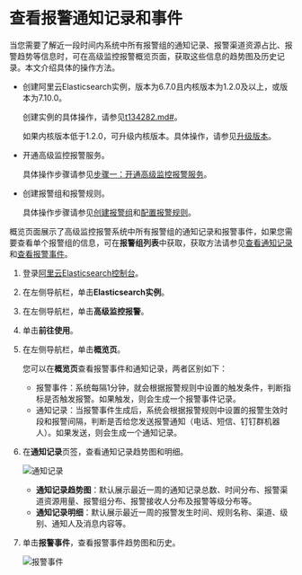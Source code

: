 # 查看报警通知记录和事件

当您需要了解近一段时间内系统中所有报警组的通知记录、报警渠道资源占比、报警趋势等信息时，可在高级监控报警概览页面，获取这些信息的趋势图及历史记录。本文介绍具体的操作方法。

-   创建阿里云Elasticsearch实例，版本为6.7.0且内核版本为1.2.0及以上，或版本为7.10.0。

    创建实例的具体操作，请参见[t134282.md\#](/cn.zh-CN/Elasticsearch/实例管理/创建阿里云Elasticsearch实例.md)。

    如果内核版本低于1.2.0，可升级内核版本。具体操作，请参见[升级版本](/cn.zh-CN/Elasticsearch/版本升级/升级版本.md)。

-   开通高级监控报警服务。

    具体操作步骤请参见[步骤一：开通高级监控报警服务](/cn.zh-CN/高级监控报警/快速开始.md)。

-   创建报警组和报警规则。

    具体操作步骤请参见[创建报警组](/cn.zh-CN/高级监控报警/报警组和报警规则/管理报警组.md)和[配置报警规则](/cn.zh-CN/高级监控报警/报警组和报警规则/配置报警规则.md)。


概览页面展示了高级监控报警系统中所有报警组的通知记录和报警事件，如果您需要查看单个报警组的信息，可在**报警组列表**中获取，获取方法请参见[查看通知记录](/cn.zh-CN/高级监控报警/报警组和报警规则/管理报警组.md)和[查看报警事件](/cn.zh-CN/高级监控报警/报警组和报警规则/管理报警组.md)。

1.  登录[阿里云Elasticsearch控制台](https://elasticsearch.console.aliyun.com/#/home)。

2.  在左侧导航栏，单击**Elasticsearch实例**。

3.  在左侧导航栏，单击**高级监控报警**。

4.  单击**前往使用**。

5.  在左侧导航栏，单击**概览页**。

    您可以在**概览页**查看报警事件和通知记录，两者区别如下：

    -   报警事件：系统每隔1分钟，就会根据报警规则中设置的触发条件，判断指标是否触发报警。如果触发，则会生成一个报警事件记录。
    -   通知记录：当报警事件生成后，系统会根据报警规则中设置的报警生效时段和报警间隔，判断是否给您发送报警通知（电话、短信、钉钉群机器人）。如果发送，则会生成一个通知记录。
6.  在**通知记录**页签，查看通知记录趋势图和明细。

    ![通知记录](https://static-aliyun-doc.oss-accelerate.aliyuncs.com/assets/img/zh-CN/1838935951/p132715.png)

    -   **通知记录趋势图**：默认展示最近一周的通知记录总数、时间分布、报警渠道资源用量、报警组分布、报警接收人分布及报警等级分布等。
    -   **通知记录明细**：默认展示最近一周的报警发生时间、规则名称、渠道、级别、通知人及消息内容等。
7.  单击**报警事件**，查看报警事件趋势图和历史。

    ![报警事件](https://static-aliyun-doc.oss-accelerate.aliyuncs.com/assets/img/zh-CN/1838935951/p132719.png)


